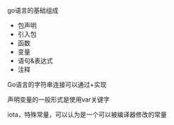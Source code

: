 go语言的基础组成

* 包声明
* 引入包
* 函数
* 变量
* 语句&表达式
* 注释

Go语言的字符串连接可以通过+实现

声明变量的一般形式是使用var关键字

iota，特殊常量，可以认为是一个可以被编译器修改的常量


